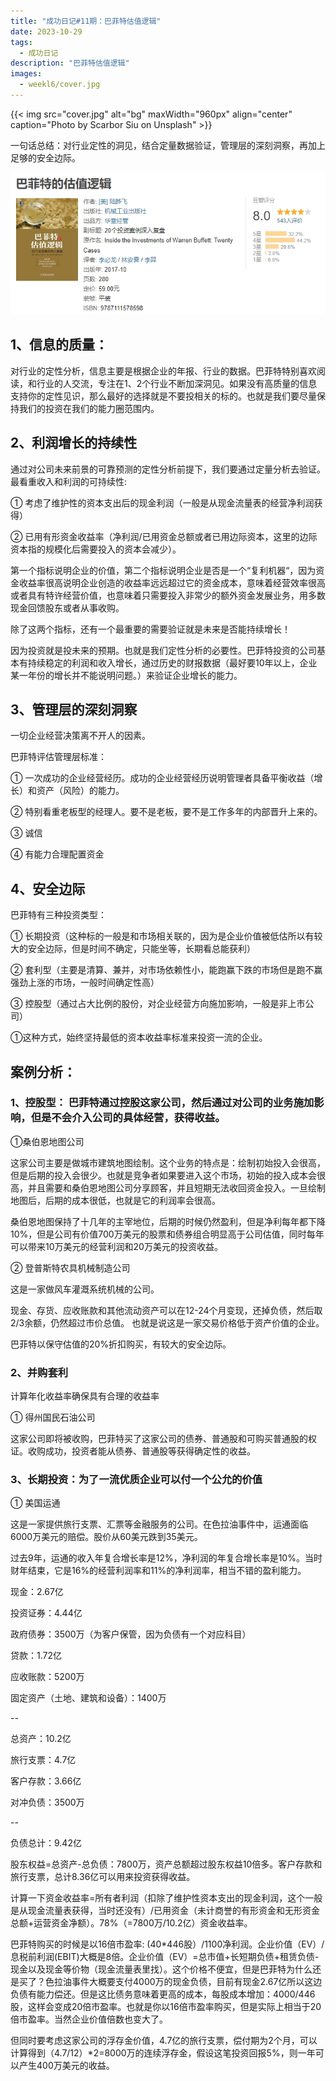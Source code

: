```yaml
---
title: "成功日记#11期：巴菲特估值逻辑"
date: 2023-10-29
tags:
  - 成功日记
description: "巴菲特估值逻辑"
images:
  - weekl6/cover.jpg
---
```


{{< img src="cover.jpg" alt="bg" maxWidth="960px" align="center" caption="Photo by Scarbor Siu on Unsplash" >}}

一句话总结：对行业定性的洞见，结合定量数据验证，管理层的深刻洞察，再加上足够的安全边际。

![](aaa.png)

## 1、信息的质量：

对行业的定性分析，信息主要是根据企业的年报、行业的数据。巴菲特特别喜欢阅读，和行业的人交流，专注在1、2个行业不断加深洞见。如果没有高质量的信息支持你的定性见识，那么最好的选择就是不要投相关的标的。也就是我们要尽量保持我们的投资在我们的能力圈范围内。



## 2、利润增长的持续性

通过对公司未来前景的可靠预测的定性分析前提下，我们要通过定量分析去验证。最看重收入和利润的可持续性:



① 考虑了维护性的资本支出后的现金利润（一般是从现金流量表的经营净利润获得）

② 已用有形资金收益率（净利润/已用资金总额或者已用边际资本，这里的边际资本指的规模化后需要投入的资本会减少）。

第一个指标说明企业的价值，第二个指标说明企业是否是一个“复利机器“，因为资金收益率很高说明企业创造的收益率远远超过它的资金成本，意味着经营效率很高或者具有特许经营价值，也意味着只需要投入非常少的额外资金发展业务，用多数现金回馈股东或者从事收购。


除了这两个指标，还有一个最重要的需要验证就是未来是否能持续增长！


因为投资就是投未来的预期。也就是我们定性分析的必要性。巴菲特投资的公司基本有持续稳定的利润和收入增长，通过历史的财报数据（最好要10年以上，企业某一年份的增长并不能说明问题。）来验证企业增长的能力。



## 3、管理层的深刻洞察

一切企业经营决策离不开人的因素。



巴菲特评估管理层标准：

① 一次成功的企业经营经历。成功的企业经营经历说明管理者具备平衡收益（增长）和资产（风险）的能力。

② 特别看重老板型的经理人。要不是老板，要不是工作多年的内部晋升上来的。

③ 诚信

④ 有能力合理配置资金



## 4、安全边际

巴菲特有三种投资类型：

① 长期投资（这种标的一般是和市场相关联的，因为是企业价值被低估所以有较大的安全边际，但是时间不确定，只能坐等，长期看总能获利）

② 套利型（主要是清算、兼并，对市场依赖性小，能跑赢下跌的市场但是跑不赢强劲上涨的市场，一般时间确定性高）

③ 控股型（通过占大比例的股份，对企业经营方向施加影响，一般是非上市公司）



①这种方式，始终坚持最低的资本收益率标准来投资一流的企业。



## 案例分析：

### 1、控股型： 巴菲特通过控股这家公司，然后通过对公司的业务施加影响，但是不会介入公司的具体经营，获得收益。



①桑伯恩地图公司

这家公司主要是做城市建筑地图绘制。这个业务的特点是：绘制初始投入会很高，但是后期的投入会很少。也就是竞争者如果要进入这个市场，初始的投入成本会很高，并且需要和桑伯恩地图公司分享顾客，并且短期无法收回资金投入。一旦绘制地图后，后期的成本很低，也就是它的利润率会很高。



桑伯恩地图保持了十几年的主宰地位，后期的时候仍然盈利，但是净利每年都下降10%，但是公司有价值700万美元的股票和债券组合明显高于公司估值，同时每年可以带来10万美元的经营利润和20万美元的投资收益。

② 登普斯特农具机械制造公司

这是一家做风车灌溉系统机械的公司。



现金、存货、应收账款和其他流动资产可以在12-24个月变现，还掉负债，然后取2/3余额，仍然超过市价总值。 也就是说这是一家交易价格低于资产价值的企业。



巴菲特以保守估值的20%折扣购买，有较大的安全边际。



### 2、并购套利

计算年化收益率确保具有合理的收益率



① 得州国民石油公司

这家公司即将被收购，巴菲特买了这家公司的债券、普通股和可购买普通股的权证。收购成功，投资者能从债券、普通股等获得确定性的收益。



### 3、长期投资：为了一流优质企业可以付一个公允的价值



① 美国运通

这是一家提供旅行支票、汇票等金融服务的公司。在色拉油事件中，运通面临6000万美元的赔偿。股价从60美元跌到35美元。



过去9年，运通的收入年复合增长率是12%，净利润的年复合增长率是10%。当时财年结束，它是16%的经营利润率和11%的净利润率，相当不错的盈利能力。



现金：2.67亿

投资证券：4.44亿

政府债券：3500万（为客户保管，因为负债有一个对应科目）

贷款：1.72亿

应收账款：5200万

固定资产（土地、建筑和设备）：1400万

--

总资产：10.2亿



旅行支票：4.7亿

客户存款：3.66亿

对冲负债：3500万

--

负债总计：9.42亿

股东权益=总资产-总负债：7800万，资产总额超过股东权益10倍多。客户存款和旅行支票，总计8.36亿可以用来投资获得收益。

计算一下资金收益率=所有者利润（扣除了维护性资本支出的现金利润，这个一般是从现金流量表获得，当时还没有）/已用资金（未计商誉的有形资金和无形资金总额+运营资金净额）。78%（=7800万/10.2亿）资金收益率。


巴菲特购买的时候是以16倍市盈率: (40*446股）/1100净利润。企业价值（EV）/息税前利润(EBIT)大概是8倍。企业价值（EV）=总市值+长短期负债+租赁负债-现金以及现金等价物（现金流量表里找）。这个价格不便宜，但是巴菲特为什么还是买了？色拉油事件大概要支付4000万的现金负债，目前有现金2.67亿所以这边负债有能力偿还。但是这比债务意味着更高的成本，每股成本增加：4000/446股，这样会变成20倍市盈率。也就是你以16倍市盈率购买，但是实际上相当于20倍市盈率。当然企业价值倍数也变大了。


但同时要考虑这家公司的浮存金价值，4.7亿的旅行支票，偿付期为2个月，可以计算得到（4.7/12）*2=8000万的连续浮存金，假设这笔投资回报5%，则一年可以产生400万美元的收益。
